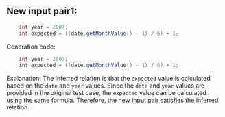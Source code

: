## New input pair1:
```java
    int year = 2007;
    int expected = ((date.getMonthValue() - 1) / 6) + 1;
```
Generation code:
```java
    int year = 2007;
    int expected = ((date.getMonthValue() - 1) / 6) + 1;
```
Explanation: The inferred relation is that the `expected` value is calculated based on the `date` and `year` values. Since the `date` and `year` values are provided in the original test case, the `expected` value can be calculated using the same formula. Therefore, the new input pair satisfies the inferred relation.
